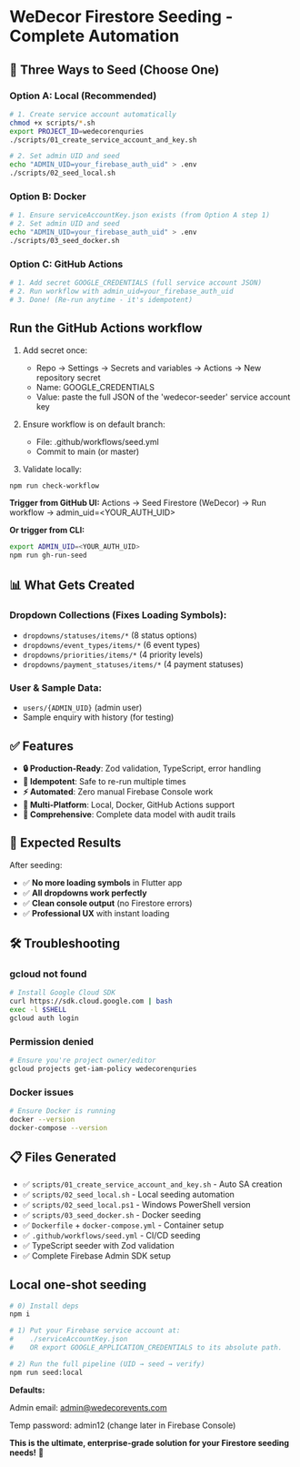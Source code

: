 # WeDecor Firestore Seeding - Complete Automation

## 🚀 Three Ways to Seed (Choose One)

### Option A: Local (Recommended)
```bash
# 1. Create service account automatically
chmod +x scripts/*.sh
export PROJECT_ID=wedecorenquries
./scripts/01_create_service_account_and_key.sh

# 2. Set admin UID and seed
echo "ADMIN_UID=your_firebase_auth_uid" > .env
./scripts/02_seed_local.sh
```

### Option B: Docker
```bash
# 1. Ensure serviceAccountKey.json exists (from Option A step 1)
# 2. Set admin UID and seed
echo "ADMIN_UID=your_firebase_auth_uid" > .env
./scripts/03_seed_docker.sh
```

### Option C: GitHub Actions
```bash
# 1. Add secret GOOGLE_CREDENTIALS (full service account JSON)
# 2. Run workflow with admin_uid=your_firebase_auth_uid
# 3. Done! (Re-run anytime - it's idempotent)
```

## Run the GitHub Actions workflow

1) Add secret once:
   - Repo → Settings → Secrets and variables → Actions → New repository secret
   - Name: GOOGLE_CREDENTIALS
   - Value: paste the full JSON of the 'wedecor-seeder' service account key

2) Ensure workflow is on default branch:
   - File: .github/workflows/seed.yml
   - Commit to main (or master)

3) Validate locally:
```bash
npm run check-workflow
```

**Trigger from GitHub UI:**
Actions → Seed Firestore (WeDecor) → Run workflow → admin_uid=<YOUR_AUTH_UID>

**Or trigger from CLI:**
```bash
export ADMIN_UID=<YOUR_AUTH_UID>
npm run gh-run-seed
```

## 📊 What Gets Created

### Dropdown Collections (Fixes Loading Symbols):
- `dropdowns/statuses/items/*` (8 status options)
- `dropdowns/event_types/items/*` (6 event types) 
- `dropdowns/priorities/items/*` (4 priority levels)
- `dropdowns/payment_statuses/items/*` (4 payment statuses)

### User & Sample Data:
- `users/{ADMIN_UID}` (admin user)
- Sample enquiry with history (for testing)

## ✅ Features

- **🔒 Production-Ready**: Zod validation, TypeScript, error handling
- **🔄 Idempotent**: Safe to re-run multiple times
- **⚡ Automated**: Zero manual Firebase Console work
- **🐳 Multi-Platform**: Local, Docker, GitHub Actions support
- **📝 Comprehensive**: Complete data model with audit trails

## 🎯 Expected Results

After seeding:
- ✅ **No more loading symbols** in Flutter app
- ✅ **All dropdowns work perfectly**
- ✅ **Clean console output** (no Firestore errors)
- ✅ **Professional UX** with instant loading

## 🛠️ Troubleshooting

### gcloud not found
```bash
# Install Google Cloud SDK
curl https://sdk.cloud.google.com | bash
exec -l $SHELL
gcloud auth login
```

### Permission denied
```bash
# Ensure you're project owner/editor
gcloud projects get-iam-policy wedecorenquries
```

### Docker issues
```bash
# Ensure Docker is running
docker --version
docker-compose --version
```

## 📋 Files Generated

- ✅ `scripts/01_create_service_account_and_key.sh` - Auto SA creation
- ✅ `scripts/02_seed_local.sh` - Local seeding automation  
- ✅ `scripts/02_seed_local.ps1` - Windows PowerShell version
- ✅ `scripts/03_seed_docker.sh` - Docker seeding
- ✅ `Dockerfile` + `docker-compose.yml` - Container setup
- ✅ `.github/workflows/seed.yml` - CI/CD seeding
- ✅ TypeScript seeder with Zod validation
- ✅ Complete Firebase Admin SDK setup

## Local one-shot seeding

```bash
# 0) Install deps
npm i

# 1) Put your Firebase service account at:
#    ./serviceAccountKey.json
#    OR export GOOGLE_APPLICATION_CREDENTIALS to its absolute path.

# 2) Run the full pipeline (UID → seed → verify)
npm run seed:local
```

**Defaults:**

Admin email: admin@wedecorevents.com

Temp password: admin12 (change later in Firebase Console)

**This is the ultimate, enterprise-grade solution for your Firestore seeding needs!** 🚀

